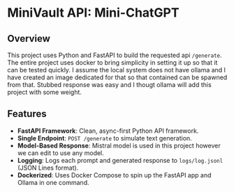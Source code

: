 # MiniVault API: Mini-ChatGPT

## Overview

This project uses Python and FastAPI to build the requested api `/generate`. The entire project uses docker to bring simplicity in setting it up so that it can be tested quickly. I assume the local system does not have ollama and I have created an image dedicated for that so that contained can be spawned from that. Stubbed response was easy and I thougt ollama will add this project with some weight. 

## Features

- **FastAPI Framework**: Clean, async-first Python API framework.
- **Single Endpoint**: `POST /generate` to simulate text generation.
- **Model-Based Response**: Mistral model is used in this project however we can edit to use any model.
- **Logging**: Logs each prompt and generated response to `logs/log.jsonl` (JSON Lines format).
- **Dockerized**: Uses Docker Compose to spin up the FastAPI app and Ollama in one command.

